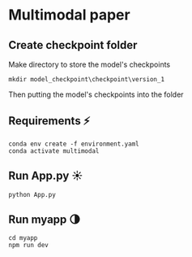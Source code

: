 # Multimodal paper

## Create checkpoint folder

Make directory to store the model's checkpoints 
~~~
mkdir model_checkpoint\checkpoint\version_1
~~~
Then putting the model's checkpoints into the folder

## Requirements ⚡️

~~~
conda env create -f environment.yaml
conda activate multimodal
~~~

## Run App.py ☀️

~~~
python App.py
~~~

## Run myapp 🌗

~~~
cd myapp
npm run dev
~~~